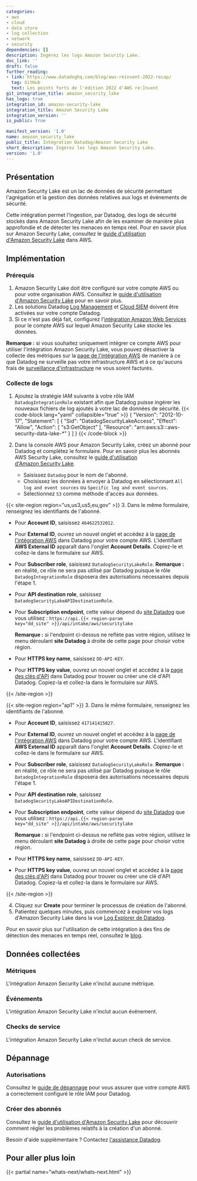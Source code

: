 ```yaml
---
categories:
- aws
- cloud
- data store
- log collection
- network
- security
dependencies: []
description: Ingérez les logs Amazon Security Lake.
doc_link: ''
draft: false
further_reading:
- link: https://www.datadoghq.com/blog/aws-reinvent-2022-recap/
  tag: GitHub
  text: Les points forts de l'édition 2022 d'AWS re:Invent
git_integration_title: amazon_security_lake
has_logo: true
integration_id: amazon-security-lake
integration_title: Amazon Security Lake
integration_version: ''
is_public: true

manifest_version: '1.0'
name: amazon_security_lake
public_title: Intégration Datadog/Amazon Security Lake
short_description: Ingérez les logs Amazon Security Lake.
version: '1.0'
---
```


## Présentation

Amazon Security Lake est un lac de données de sécurité permettant l'agrégation et la gestion des données relatives aux logs et événements de sécurité.

Cette intégration permet l'ingestion, par Datadog, des logs de sécurité stockés dans Amazon Security Lake afin de les examiner de manière plus approfondie et de détecter les menaces en temps réel. Pour en savoir plus sur Amazon Security Lake, consultez le [guide d'utilisation d'Amazon Security Lake][1] dans AWS.

## Implémentation

### Prérequis

1. Amazon Security Lake doit être configuré sur votre compte AWS ou pour votre organisation AWS. Consultez le [guide d'utilisation d'Amazon Security Lake][1] pour en savoir plus.
2. Les solutions Datadog [Log Management][2] et [Cloud SIEM][3] doivent être activées sur votre compte Datadog.
3. Si ce n'est pas déjà fait, configurez l'[intégration Amazon Web Services][4] pour le compte AWS sur lequel Amazon Security Lake stocke les données.

**Remarque :** si vous souhaitez uniquement intégrer ce compte AWS pour utiliser l'intégration Amazon Security Lake, vous pouvez désactiver la collecte des métriques sur la [page de l'intégration AWS][5] de manière à ce que Datadog ne surveille pas votre infrastructure AWS et à ce qu'aucuns frais de [surveillance d'infrastructure][6] ne vous soient facturés.

### Collecte de logs
1. Ajoutez la stratégie IAM suivante à votre rôle IAM  `DatadogIntegrationRole` existant afin que Datadog puisse ingérer les nouveaux fichiers de log ajoutés à votre lac de données de sécurité.
{{< code-block lang="yaml" collapsible="true" >}}
{
  "Version": "2012-10-17",
  "Statement": [
      {
          "Sid": "DatadogSecurityLakeAccess",
          "Effect": "Allow",
          "Action": [
              "s3:GetObject"
          ],
          "Resource": "arn:aws:s3:::aws-security-data-lake-*"
      }
  ]
}
{{< /code-block >}}

2. Dans la console AWS pour Amazon Security Lake, créez un abonné pour Datadog et complétez le formulaire. Pour en savoir plus les abonnés AWS Security Lake, consultez le [guide d'utilisation d'Amazon Security Lake][1].
   - Saisissez `Datadog` pour le nom de l'abonné.
   - Choisissez les données à envoyer à Datadog en sélectionnant  `All log and event sources` ou `Specific log and event sources`.
   - Sélectionnez `S3` comme méthode d'accès aux données.

{{< site-region region="us,us3,us5,eu,gov" >}}
3. Dans le même formulaire, renseignez les identifiants de l'abonné.
   - Pour **Account ID**, saisissez `464622532012`.
   - Pour **External ID**, ouvrez un nouvel onglet et accédez à la [page de l'intégration AWS][7] dans Datadog pour votre compte AWS. L'identifiant **AWS External ID** apparaît dans l'onglet **Account Details**. Copiez-le et collez-le dans le formulaire sur AWS.
   - Pour **Subscriber role**, saisissez `DatadogSecurityLakeRole`. **Remarque :** en réalité, ce rôle ne sera pas utilisé par Datadog puisque le rôle `DatadogIntegrationRole` disposera des autorisations nécessaires depuis l'étape 1.
   - Pour **API destination role**, saisissez `DatadogSecurityLakeAPIDestinationRole`.
   - Pour **Subscription endpoint**, cette valeur dépend du [site Datadog][8] que vous utilisez : <code>https://api.{{< region-param key="dd_site" >}}/api/intake/aws/securitylake</code>

     **Remarque :** si l'endpoint ci-dessus ne reflète pas votre région, utilisez le menu déroulant **site Datadog** à droite de cette page pour choisir votre région.
   - Pour **HTTPS key name**, saisissez `DD-API-KEY`.
   - Pour **HTTPS key value**, ouvrez un nouvel onglet et accédez à la [page des clés d'API][9] dans Datadog pour trouver ou créer une clé d'API Datadog. Copiez-la et collez-la dans le formulaire sur AWS.

[7]: https://app.datadoghq.com/integrations/amazon-web-services?panel=account-details
[8]: https://docs.datadoghq.com/fr/getting_started/site/
[9]: https://app.datadoghq.com/organization-settings/api-keys
{{< /site-region >}}

{{< site-region region="ap1" >}}
3. Dans le même formulaire, renseignez les identifiants de l'abonné.
   - Pour **Account ID**, saisissez `417141415827`.
   - Pour **External ID**, ouvrez un nouvel onglet et accédez à la [page de l'intégration AWS][7] dans Datadog pour votre compte AWS. L'identifiant **AWS External ID** apparaît dans l'onglet **Account Details**. Copiez-le et collez-le dans le formulaire sur AWS.
   - Pour **Subscriber role**, saisissez `DatadogSecurityLakeRole`. **Remarque :** en réalité, ce rôle ne sera pas utilisé par Datadog puisque le rôle `DatadogIntegrationRole` disposera des autorisations nécessaires depuis l'étape 1.
   - Pour **API destination role**, saisissez `DatadogSecurityLakeAPIDestinationRole`.
   - Pour **Subscription endpoint**, cette valeur dépend du [site Datadog][8] que vous utilisez : <code>https://api.{{< region-param key="dd_site" >}}/api/intake/aws/securitylake</code>

     **Remarque :** si l'endpoint ci-dessus ne reflète pas votre région, utilisez le menu déroulant **site Datadog** à droite de cette page pour choisir votre région.
   - Pour **HTTPS key name**, saisissez `DD-API-KEY`.
   - Pour **HTTPS key value**, ouvrez un nouvel onglet et accédez à la [page des clés d'API][9] dans Datadog pour trouver ou créer une clé d'API Datadog. Copiez-la et collez-la dans le formulaire sur AWS.

[7]: https://app.datadoghq.com/integrations/amazon-web-services?panel=account-details
[8]: https://docs.datadoghq.com/fr/getting_started/site/
[9]: https://app.datadoghq.com/organization-settings/api-keys
{{< /site-region >}}

4. Cliquez sur **Create** pour terminer le processus de création de l'abonné.
5. Patientez quelques minutes, puis commencez à explorer vos logs d'Amazon Security Lake dans la vue [Log Explorer de Datadog][7].

Pour en savoir plus sur l'utilisation de cette intégration à des fins de détection des menaces en temps réel, consultez le [blog][8].

## Données collectées

### Métriques

L'intégration Amazon Security Lake n'inclut aucune métrique.

### Événements

L'intégration Amazon Security Lake n'inclut aucun événement.

### Checks de service

L'intégration Amazon Security Lake n'inclut aucun check de service.

## Dépannage

### Autorisations

Consultez le [guide de dépannage][9] pour vous assurer que votre compte AWS a correctement configuré le rôle IAM pour Datadog.

### Créer des abonnés

Consultez le [guide d'utilisation d'Amazon Security Lake][1] pour découvrir comment régler les problèmes relatifs à la création d'un abonné.

Besoin d'aide supplémentaire ? Contactez [l'assistance Datadog][10].

## Pour aller plus loin

{{< partial name="whats-next/whats-next.html" >}}

[1]: https://docs.aws.amazon.com/security-lake/latest/userguide/
[2]: https://www.datadoghq.com/product/log-management/
[3]: https://www.datadoghq.com/product/cloud-security-management/cloud-siem/
[4]: https://docs.datadoghq.com/fr/integrations/amazon_web_services/
[5]: https://app.datadoghq.com/integrations/amazon-web-services?panel=metric-collection
[6]: https://www.datadoghq.com/product/infrastructure-monitoring/
[7]: https://app.datadoghq.com/logs?query=source%3Aamazon-security-lake&cols=host%2Cservice%2C%40task_name%2C%40identity.user.type%2Caws.source%2C%40network.client.ip%2C%40identity.session.mfa%2C%40evt.name%2C%40connection_info.direction&index=%2A&messageDisplay=inline
[8]: https://www.datadoghq.com/blog/analyze-amazon-security-lake-logs-with-datadog
[9]: https://docs.datadoghq.com/fr/integrations/guide/error-datadog-not-authorized-sts-assume-role/#pagetitle
[10]: https://docs.datadoghq.com/fr/help/
